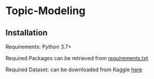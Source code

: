 # Topic-Modeling

## Installation

Requirements: Python 3.7+

Required Packages can be retrieved from [requirements.txt](https://github.com/ls-schwnstr/Topic-Modeling/blob/main/requirements)

Required Dataset: can be downloaded from Kaggle [here](https://www.kaggle.com/datasets/arushchillar/disneyland-reviews)
